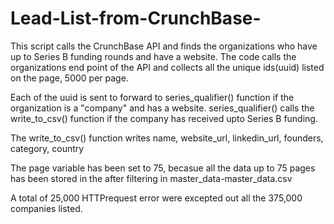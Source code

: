 # Lead-List-from-CrunchBase-
This script calls the CrunchBase API and finds the organizations who have up to Series B funding rounds and have a website. 
The code calls the organizations end point of the API and collects all the unique ids(uuid) listed on the page, 5000 per page. 

Each of the uuid is sent to forward to series_qualifier() function if the organization is a "company" and has a website. 
series_qualifier() calls the write_to_csv() function if the company has received upto Series B funding.

The write_to_csv() function writes name, website_url, linkedin_url, founders, category, country

The page variable has been set to 75, becasue all the data up to 75 pages has been stored in the  after filtering in master_data-master_data.csv

A total of 25,000 HTTPrequest error were excepted out all the 375,000 companies listed. 



